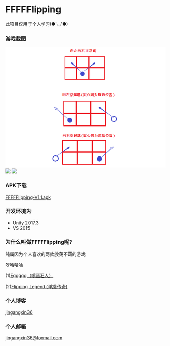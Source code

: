 # FFFFFlipping

此项目仅用于个人学习(●'◡'●)

### 游戏截图

![](https://github.com/jingangxin36/FFFFFlipping/blob/master/FFFFFlipping/Demo/1.png)
![](https://github.com/jingangxin36/FFFFFlipping/blob/master/FFFFFlipping/Demo/2.png)
![](https://github.com/jingangxin36/FFFFFlipping/blob/master/FFFFFlipping/Demo/3.png)
### APK下载

[FFFFFlipping-V1.1.apk](https://github.com/jingangxin36/FFFFFlipping/releases/download/V1.1/FFFFFlipping-V1.1.apk)

### 开发环境为

 - Unity 2017.3
 - VS 2015 

### 为什么叫做FFFFFlipping呢? 

纯属因为个人喜欢的两款放荡不羁的游戏

呀哈哈哈

(1)[Eggggg（喷蛋狂人）](https://itunes.apple.com/cn/app/eggggg-%E5%96%B7%E8%9B%8B%E7%8B%82%E4%BA%BA-%E5%B9%B3%E5%8F%B0%E5%91%95%E5%90%90%E6%B8%B8%E6%88%8F/id1145738671?mt=8)

(2)[Flipping Legend (弹跳传奇)](https://itunes.apple.com/cn/app/flipping-legend/id1218046599?mt=8)

### 个人博客

[jingangxin36](https://blog.csdn.net/jingangxin666)

### 个人邮箱

jingangxin36@foxmail.com


